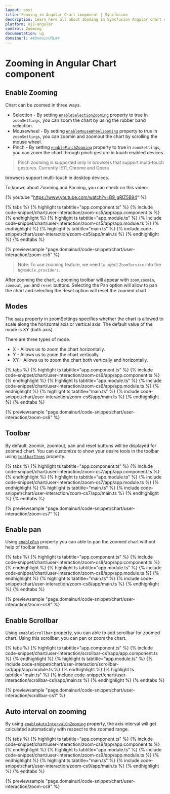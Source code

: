 ```yaml
---
layout: post
title: Zooming in Angular Chart component | Syncfusion
description: Learn here all about Zooming in Syncfusion Angular Chart component of Syncfusion Essential JS 2 and more.
platform: ej2-angular
control: Zooming 
documentation: ug
domainurl: ##DomainURL##
---
```


# Zooming in Angular Chart component

## Enable Zooming

Chart can be zoomed in three ways.

* Selection - By setting [`enableSelectionZooming`](https://ej2.syncfusion.com/angular/documentation/api/chart/zoomSettingsModel/#enableselectionzooming) property to true
  in `zoomSettings`, you can zoom the chart by using the rubber band selection.
* Mousewheel - By setting [`enableMouseWheelZooming`](https://ej2.syncfusion.com/angular/documentation/api/chart/zoomSettingsModel/#enablemousewheelzooming) property to true
  in `zoomSettings`, you can zoomin and zoomout the chart by scrolling the mouse wheel.
* Pinch - By setting  [`enablePinchZooming`](https://ej2.syncfusion.com/angular/documentation/api/chart/zoomSettingsModel/#enablepinchzooming) property to true in `zoomSettings`,
  you can zoom the chart through pinch gesture in touch enabled devices.

 >Pinch zooming is supported only in browsers that support multi-touch gestures. Currently IE11, Chrome and Opera

 browsers support multi-touch in desktop devices.

 To known about Zooming and Panning, you can check on this video:

{% youtube "https://www.youtube.com/watch?v=B9_gRlZ5B94" %}

{% tabs %}
{% highlight ts tabtitle="app.component.ts" %}
{% include code-snippet/chart/user-interaction/zoom-cs5/app/app.component.ts %}
{% endhighlight %}
{% highlight ts tabtitle="app.module.ts" %}
{% include code-snippet/chart/user-interaction/zoom-cs5/app/app.module.ts %}
{% endhighlight %}
{% highlight ts tabtitle="main.ts" %}
{% include code-snippet/chart/user-interaction/zoom-cs5/app/main.ts %}
{% endhighlight %}
{% endtabs %}
  
{% previewsample "page.domainurl/code-snippet/chart/user-interaction/zoom-cs5" %}

>Note: To use zooming feature, we need to inject `ZoomService` into the `NgModule.providers`.

After zooming the chart, a zooming toolbar will appear with `zoom`,`zoomin`, `zoomout`, `pan` and `reset` buttons.
Selecting the Pan option will allow to pan the chart and selecting the Reset option will reset the zoomed chart.

## Modes

The [`mode`](https://ej2.syncfusion.com/angular/documentation/api/chart/zoomSettingsModel/#mode) property in zoomSettings specifies whether the chart is
allowed to scale along the horizontal axis or vertical axis. The default value of the mode is XY (both axis).

There are three types of mode.

* X - Allows us to zoom the chart horizontally.
* Y - Allows us to zoom the chart vertically.
* XY - Allows us to zoom the chart both vertically and horizontally.

{% tabs %}
{% highlight ts tabtitle="app.component.ts" %}
{% include code-snippet/chart/user-interaction/zoom-cs6/app/app.component.ts %}
{% endhighlight %}
{% highlight ts tabtitle="app.module.ts" %}
{% include code-snippet/chart/user-interaction/zoom-cs6/app/app.module.ts %}
{% endhighlight %}
{% highlight ts tabtitle="main.ts" %}
{% include code-snippet/chart/user-interaction/zoom-cs6/app/main.ts %}
{% endhighlight %}
{% endtabs %}
  
{% previewsample "page.domainurl/code-snippet/chart/user-interaction/zoom-cs6" %}

## Toolbar

By default, zoomin, zoomout, pan and reset buttons will be displayed for zoomed chart. You can customize
to show your desire tools in the toolbar using [`toolbarItems`](https://ej2.syncfusion.com/angular/documentation/api/chart/zoomSettingsModel/#toolbaritems)
property.

{% tabs %}
{% highlight ts tabtitle="app.component.ts" %}
{% include code-snippet/chart/user-interaction/zoom-cs7/app/app.component.ts %}
{% endhighlight %}
{% highlight ts tabtitle="app.module.ts" %}
{% include code-snippet/chart/user-interaction/zoom-cs7/app/app.module.ts %}
{% endhighlight %}
{% highlight ts tabtitle="main.ts" %}
{% include code-snippet/chart/user-interaction/zoom-cs7/app/main.ts %}
{% endhighlight %}
{% endtabs %}
  
{% previewsample "page.domainurl/code-snippet/chart/user-interaction/zoom-cs7" %}

## Enable pan

Using [`enablePan`](https://ej2.syncfusion.com/angular/documentation/api/chart/zoomSettingsModel/#enablePan)
property you can able to pan the zoomed chart without help of toolbar items.

{% tabs %}
{% highlight ts tabtitle="app.component.ts" %}
{% include code-snippet/chart/user-interaction/zoom-cs8/app/app.component.ts %}
{% endhighlight %}
{% highlight ts tabtitle="app.module.ts" %}
{% include code-snippet/chart/user-interaction/zoom-cs8/app/app.module.ts %}
{% endhighlight %}
{% highlight ts tabtitle="main.ts" %}
{% include code-snippet/chart/user-interaction/zoom-cs8/app/main.ts %}
{% endhighlight %}
{% endtabs %}
  
{% previewsample "page.domainurl/code-snippet/chart/user-interaction/zoom-cs8" %}

## Enable Scrollbar

Using `enableScrollbar` property, you can able to add scrollbar for zoomed chart. Using this scrollbar, you can pan or zoom the chart.

{% tabs %}
{% highlight ts tabtitle="app.component.ts" %}
{% include code-snippet/chart/user-interaction/scrollbar-cs1/app/app.component.ts %}
{% endhighlight %}
{% highlight ts tabtitle="app.module.ts" %}
{% include code-snippet/chart/user-interaction/scrollbar-cs1/app/app.module.ts %}
{% endhighlight %}
{% highlight ts tabtitle="main.ts" %}
{% include code-snippet/chart/user-interaction/scrollbar-cs1/app/main.ts %}
{% endhighlight %}
{% endtabs %}
  
{% previewsample "page.domainurl/code-snippet/chart/user-interaction/scrollbar-cs1" %}

## Auto interval on zooming

By using [`enableAutoIntervalOnZooming`](https://ej2.syncfusion.com/angular/documentation/api/chart/axis/#enableAutoIntervalOnZooming) property,
the axis interval will get calculated automatically with respect to the zoomed range.

{% tabs %}
{% highlight ts tabtitle="app.component.ts" %}
{% include code-snippet/chart/user-interaction/zoom-cs9/app/app.component.ts %}
{% endhighlight %}
{% highlight ts tabtitle="app.module.ts" %}
{% include code-snippet/chart/user-interaction/zoom-cs9/app/app.module.ts %}
{% endhighlight %}
{% highlight ts tabtitle="main.ts" %}
{% include code-snippet/chart/user-interaction/zoom-cs9/app/main.ts %}
{% endhighlight %}
{% endtabs %}
  
{% previewsample "page.domainurl/code-snippet/chart/user-interaction/zoom-cs9" %}
